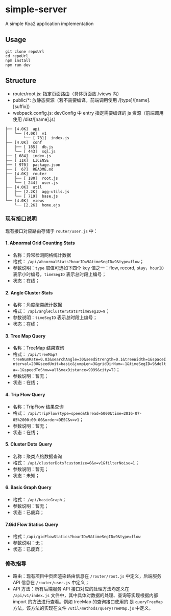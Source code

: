 # simple-server

A simple Koa2 application implementation

## Usage

```
git clone repoUrl
cd repoUrl
npm install
npm run dev
```

## Structure

* router/root.js: 指定页面路由（具体页面放 /views 内）
* public/*: 放静态资源（若不需要编译，前端调用使用 /[type]/[name].[suffix]）
* webpack.config.js: devConfig 中 entry 指定需要编译的 js 资源（前端调用使用 /dist/[name].js）


```
├── [4.0K]  api
│   └── [4.0K]  v1
│       └── [ 731]  index.js
├── [4.0K]  conf
│   ├── [ 185]  db.js
│   └── [ 443]  sql.js
├── [ 684]  index.js
├── [ 11K]  LICENSE
├── [ 970]  package.json
├── [  67]  README.md
├── [4.0K]  router
│   ├── [ 180]  root.js
│   └── [ 244]  user.js
├── [4.0K]  util
│   ├── [2.2K]  agg-utils.js
│   └── [ 719]  base.js
└── [4.0K]  views
    └── [2.2K]  home.ejs
```
### 现有接口说明

现有接口对应路由存储于 `router/user.js` 中：

#### 1. Abnormal Grid Counting Stats

* 名称：异常检测网格统计数据
* 格式： `/api/abnormalStats?hourID=9&timeSegID=9&type=flow`；
* 参数说明：`type` 取值可选如下四个 key 值之一​：flow, record, stay，`hourID` 表示小时编号，`timeSegID` 表示总时段上编号；
* 状态：在线；

#### 2. Angle Cluster Stats

* 名称：角度聚类统计数据
* 格式： `/api/angleClusterStats?timeSegID=9`；
* 参数说明：`timeSegID` 表示总时段上编号；
* 状态：在线；

#### 3. Tree Map Query

* 名称：TreeMap 结果查询
* 格式： `/api/treeMap?treeNumRate=0.03&searchAngle=30&seedStrength=0.1&treeWidth=1&spaceInterval=200&seedUnit=basic&jumpLen=3&gridDirNum=-1&timeSegID=9&delta=-1&speedToShow=all&maxDistance=9999&city=TJ`；
* 参数说明：暂无；
* 状态：在线；

#### 4. Trip Flow Query

* 名称：TripFlow 结果查询
* 格式： `/api/tripFlow?type=speed&thread=5000&time=2016-07-05%2000:00:00&order=DESC&v=v1`；
* 参数说明：暂无；
* 状态：在线；

#### 5. Cluster Dots Query

* 名称：聚类点格数据查询
* 格式： `/api/clusterDots?customize=0&v=v1&filterNoise=1`；
* 参数说明：暂无；
* 状态：未知；

#### 6. Basic Graph Query

* 格式： `/api/basicGraph`；
* 参数说明：暂无；
* 状态：已废弃；

#### 7.Gid Flow Statics Query

* 格式：`/api/gidFlowStatics?hourID=9&timeSegID=9&type=flow`
* 参数说明：无；
* 状态：已废弃；

### 修改指导

* 路由：现有项目中页面渲染路由信息在 `/router/root.js` 中定义，后端服务 API 信息在 `/router/user.js` 中定义；
* API 方法：所有后端服务 API 接口对应的处理方法均定义在 `/api/v1/index.js` 文件中，其中具体对数据的处理、查询等实现根据内部 import 的方法进行查看。例如 treeMap 的查询接口使用的 是 `queryTreeMap` 方法，该方法的实现在文件 `/util/methods/queryTreeMap.js` 中定义。
